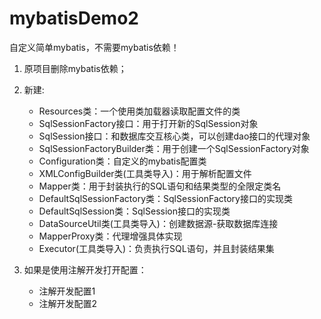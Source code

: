 # mybatisDemo2
自定义简单mybatis，不需要mybatis依赖！
1. 原项目删除mybatis依赖；
2. 新建:
   - Resources类：一个使用类加载器读取配置文件的类
   - SqlSessionFactory接口：用于打开新的SqlSession对象
   - SqlSession接口：和数据库交互核心类，可以创建dao接口的代理对象
   - SqlSessionFactoryBuilder类：用于创建一个SqlSessionFactory对象
   - Configuration类：自定义的mybatis配置类
   - XMLConfigBuilder类(工具类导入)：用于解析配置文件
   - Mapper类：用于封装执行的SQL语句和结果类型的全限定类名
   - DefaultSqlSessionFactory类：SqlSessionFactory接口的实现类
   - DefaultSqlSession类：SqlSession接口的实现类
   - DataSourceUtil类(工具类导入)：创建数据源-获取数据库连接
   - MapperProxy类：代理增强具体实现
   - Executor(工具类导入)：负责执行SQL语句，并且封装结果集

3. 如果是使用注解开发打开配置：
   - 注解开发配置1
   - 注解开发配置2